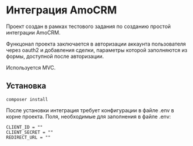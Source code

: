 # Интеграция AmoCRM

Проект создан в рамках тестового задания по созданию простой интеграции AmoCRM.

Функцонал проекта заключается в авторизации аккаунта пользователя через oauth2 и добавления сделки, параметры которой заполняются из формы, доступной после авторизации.

Используется MVC.

## Установка
```
composer install
```

После установки интеграция требует конфигурации в файле .env в корне проекта.
Поля, необходимые для заполнения в файле .env:
```
CLIENT_ID = ""
CLIENT_SECRET = ""
REDIRECT_URL = ""
```
